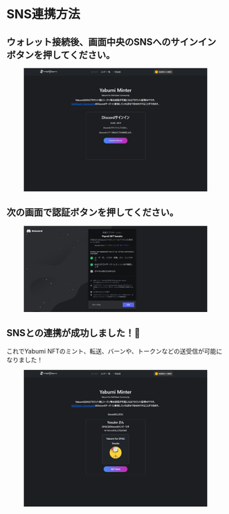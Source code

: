 # SNS連携方法

## ウォレット接続後、画面中央のSNSへのサインインボタンを押してください。

<figure><img src="../../.gitbook/assets/image.png" alt=""><figcaption></figcaption></figure>

## 次の画面で認証ボタンを押してください。

<figure><img src="../../.gitbook/assets/image (21).png" alt=""><figcaption></figcaption></figure>

## SNSとの連携が成功しました！🎉

これでYabumi NFTのミント、転送、バーンや、トークンなどの送受信が可能になりました！

<figure><img src="../../.gitbook/assets/image (51).png" alt=""><figcaption></figcaption></figure>

##
